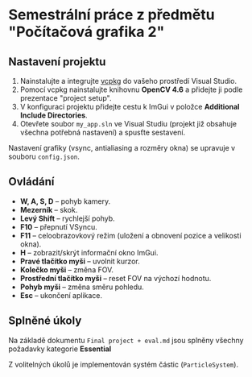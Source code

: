 # Semestrální práce z předmětu "Počítačová grafika 2"

## Nastavení projektu
1. Nainstalujte a integrujte [vcpkg](https://github.com/microsoft/vcpkg) do vašeho prostředí Visual Studio.
2. Pomocí vcpkg nainstalujte knihovnu **OpenCV 4.6** a přidejte ji podle prezentace "project setup".
3. V konfiguraci projektu přidejte cestu k ImGui v položce **Additional Include Directories**.
4. Otevřete soubor `my_app.sln` ve Visual Studiu (projekt již obsahuje všechna potřebná nastavení) a spusťte sestavení.

Nastavení grafiky (vsync, antialiasing a rozměry okna) se upravuje v souboru `config.json`.

## Ovládání
- **W, A, S, D** – pohyb kamery.
- **Mezerník** – skok.
- **Levý Shift** – rychlejší pohyb.
- **F10** – přepnutí VSyncu.
- **F11** – celoobrazovkový režim (uložení a obnovení pozice a velikosti okna).
- **H** – zobrazit/skrýt informační okno ImGui.
- **Pravé tlačítko myši** – uvolnit kurzor.
- **Kolečko myši** – změna FOV.
- **Prostřední tlačítko myši** – reset FOV na výchozí hodnotu.
- **Pohyb myši** – změna směru pohledu.
- **Esc** – ukončení aplikace.

## Splněné úkoly
Na základě dokumentu `Final project + eval.md` jsou splněny všechny požadavky kategorie **Essential**

Z volitelných úkolů je implementován systém částic (`ParticleSystem`).
